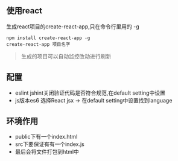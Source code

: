 ## 使用react
生成react项目的create-react-app,只在命令行里用的 -g
```
npm install create-react-app -g
create-react-app 项目名字
```

> 生成的项目可以自动监控改动进行刷新

## 配置
- eslint jshint关闭验证代码是否符合规范,在default setting中设置
- js版本es6 选择React jsx -> 在default setting中设置找到language

## 环境作用
- public下有一个index.html
- src下要保证有有一个index.js
- 最后会将文件打包到html中